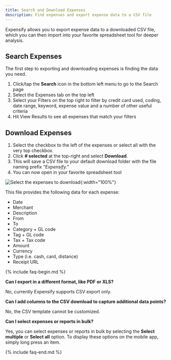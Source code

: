 ```yaml
---
title: Search and Download Expenses 
description: Find expenses and export expense data to a CSV file 
---
```

<div id="new-expensify" markdown="1">

Expensify allows you to export expense data to a downloaded CSV file, which you can then import into your favorite spreadsheet tool for deeper analysis.

## Search Expenses

The first step to exporting and downloading expenses is finding the data you need.

 1. Click/tap the **Search** icon in the bottom left menu to go to the Search page
 2. Select the Expenses tab on the top left
 3. Select your Filters on the top right to filter by credit card used, coding, date range, keyword, expense value and a number of other useful criteria
 4. Hit View Results to see all expenses that match your filters
 
## Download Expenses
 
 1. Select the checkbox to the left of the expenses or select all with the very top checkbox.
 2. Click **# selected** at the top-right and select **Download**.
 3. This will save a CSV file to your default download folder with the file naming prefix _“Expensify.”_
 4. You can now open in your favorite spreadsheet tool

![Select the expenses to download]({{site.url}}/assets/images/search-download.png){:width="100%"}

This file provides the following data for each expense: 
 - Date	
 - Merchant
 - Description
 - From
 - To
 - Category + GL code
 - Tag + GL code
 - Tax + Tax code
 - Amount
 - Currency
 - Type (i.e. cash, card, distance)
 - Receipt URL

{% include faq-begin.md %}

**Can I export in a different format, like PDF or XLS?**

No, currently Expensify supports CSV export only.  

**Can I add columns to the CSV download to capture additional data points?**

No, the CSV template cannot be customized. 

**Can I select expenses or reports in bulk?**

Yes, you can select expenses or reports in bulk by selecting the **Select multiple** or **Select all** option. To display these options on the mobile app, simply long press an item. 

{% include faq-end.md %}

</div>
